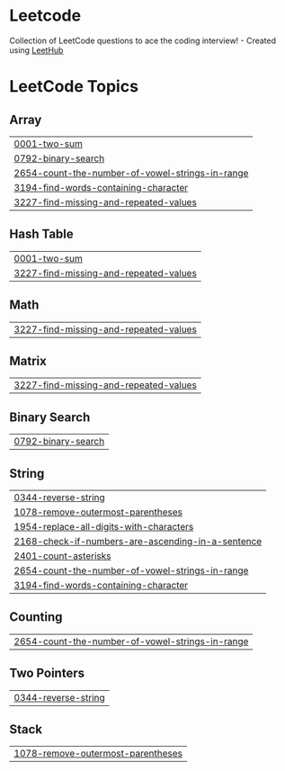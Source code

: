 # Leetcode
Collection of LeetCode questions to ace the coding interview! - Created using [LeetHub](https://github.com/QasimWani/LeetHub)

<!---LeetCode Topics Start-->
# LeetCode Topics
## Array
|  |
| ------- |
| [0001-two-sum](https://github.com/urmilaun/Leetcode/tree/master/0001-two-sum) |
| [0792-binary-search](https://github.com/urmilaun/Leetcode/tree/master/0792-binary-search) |
| [2654-count-the-number-of-vowel-strings-in-range](https://github.com/urmilaun/Leetcode/tree/master/2654-count-the-number-of-vowel-strings-in-range) |
| [3194-find-words-containing-character](https://github.com/urmilaun/Leetcode/tree/master/3194-find-words-containing-character) |
| [3227-find-missing-and-repeated-values](https://github.com/urmilaun/Leetcode/tree/master/3227-find-missing-and-repeated-values) |
## Hash Table
|  |
| ------- |
| [0001-two-sum](https://github.com/urmilaun/Leetcode/tree/master/0001-two-sum) |
| [3227-find-missing-and-repeated-values](https://github.com/urmilaun/Leetcode/tree/master/3227-find-missing-and-repeated-values) |
## Math
|  |
| ------- |
| [3227-find-missing-and-repeated-values](https://github.com/urmilaun/Leetcode/tree/master/3227-find-missing-and-repeated-values) |
## Matrix
|  |
| ------- |
| [3227-find-missing-and-repeated-values](https://github.com/urmilaun/Leetcode/tree/master/3227-find-missing-and-repeated-values) |
## Binary Search
|  |
| ------- |
| [0792-binary-search](https://github.com/urmilaun/Leetcode/tree/master/0792-binary-search) |
## String
|  |
| ------- |
| [0344-reverse-string](https://github.com/urmilaun/Leetcode/tree/master/0344-reverse-string) |
| [1078-remove-outermost-parentheses](https://github.com/urmilaun/Leetcode/tree/master/1078-remove-outermost-parentheses) |
| [1954-replace-all-digits-with-characters](https://github.com/urmilaun/Leetcode/tree/master/1954-replace-all-digits-with-characters) |
| [2168-check-if-numbers-are-ascending-in-a-sentence](https://github.com/urmilaun/Leetcode/tree/master/2168-check-if-numbers-are-ascending-in-a-sentence) |
| [2401-count-asterisks](https://github.com/urmilaun/Leetcode/tree/master/2401-count-asterisks) |
| [2654-count-the-number-of-vowel-strings-in-range](https://github.com/urmilaun/Leetcode/tree/master/2654-count-the-number-of-vowel-strings-in-range) |
| [3194-find-words-containing-character](https://github.com/urmilaun/Leetcode/tree/master/3194-find-words-containing-character) |
## Counting
|  |
| ------- |
| [2654-count-the-number-of-vowel-strings-in-range](https://github.com/urmilaun/Leetcode/tree/master/2654-count-the-number-of-vowel-strings-in-range) |
## Two Pointers
|  |
| ------- |
| [0344-reverse-string](https://github.com/urmilaun/Leetcode/tree/master/0344-reverse-string) |
## Stack
|  |
| ------- |
| [1078-remove-outermost-parentheses](https://github.com/urmilaun/Leetcode/tree/master/1078-remove-outermost-parentheses) |
<!---LeetCode Topics End-->